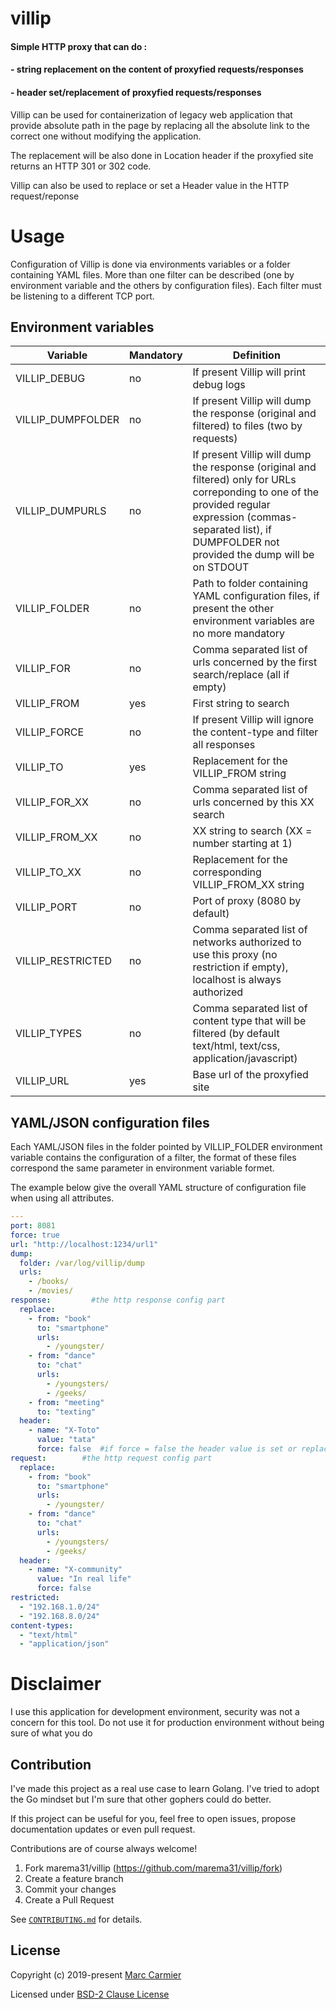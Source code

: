 # villip

#### Simple HTTP proxy that can do : 
####  - string replacement on the content of proxyfied requests/responses
####  - header set/replacement of proxyfied requests/responses

Villip can be used for containerization of legacy web application that provide absolute path in the page by replacing all the absolute link to the correct one without modifying the application.

The replacement will be also done in Location header if the proxyfied site returns an HTTP 301 or 302 code. 

Villip can also be used to replace or set a Header value in the HTTP request/reponse

# Usage
Configuration of Villip is done via environments variables or a folder containing YAML files. More than one filter can be described (one by environment variable and the others by configuration files). Each filter must be listening to a different TCP port. 

## Environment variables

Variable          | Mandatory |  Definition
------------------|-----------|---------------------
VILLIP_DEBUG      | no        | If present Villip will print debug logs
VILLIP_DUMPFOLDER | no        | If present Villip will dump the response (original and filtered) to files (two by requests)
VILLIP_DUMPURLS   | no        | If present Villip will dump the response (original and filtered) only for URLs correponding to one of the provided regular expression (commas-separated list), if DUMPFOLDER not provided the dump will be on STDOUT
VILLIP_FOLDER     | no        | Path to folder containing YAML configuration files, if present the other environment variables are no more mandatory
VILLIP_FOR        | no        | Comma separated list of urls concerned by the first search/replace (all if empty)
VILLIP_FROM       | yes       | First string to search
VILLIP_FORCE      | no        | If present Villip will ignore the content-type and filter all responses
VILLIP_TO         | yes       | Replacement for the VILLIP_FROM string
VILLIP_FOR_XX     | no        | Comma separated list of urls concerned by this XX search
VILLIP_FROM_XX    | no        | XX string to search (XX = number starting at 1)
VILLIP_TO_XX      | no        | Replacement for the corresponding VILLIP_FROM_XX string
VILLIP_PORT       | no        | Port of proxy (8080 by default)
VILLIP_RESTRICTED | no        | Comma separated list of networks authorized to use this proxy (no restriction if empty), localhost is always authorized
VILLIP_TYPES      | no        | Comma separated list of content type that will be filtered (by default text/html, text/css, application/javascript)
VILLIP_URL        | yes       | Base url of the proxyfied site

## YAML/JSON configuration files
Each YAML/JSON files in the folder pointed by VILLIP_FOLDER environment variable contains the configuration of a filter, the format of these files correspond the same parameter in environment variable formet.

The example below give the overall YAML structure of configuration file when using all attributes.

```yaml
---
port: 8081
force: true
url: "http://localhost:1234/url1"
dump:
  folder: /var/log/villip/dump
  urls:
    - /books/
    - /movies/
response:         #the http response config part
  replace:
    - from: "book"
      to: "smartphone"
      urls:
        - /youngster/
    - from: "dance"
      to: "chat"
      urls:
        - /youngsters/
        - /geeks/
    - from: "meeting"
      to: "texting"
  header:
    - name: "X-Toto"
      value: "tata"
      force: false  #if force = false the header value is set or replaced only if the header does not exist or if value is empty
request:        #the http request config part
  replace:
    - from: "book"
      to: "smartphone"
      urls:
        - /youngster/
    - from: "dance"
      to: "chat"
      urls:
        - /youngsters/
        - /geeks/
  header:
    - name: "X-community"
      value: "In real life"
      force: false  
restricted: 
  - "192.168.1.0/24"
  - "192.168.8.0/24"
content-types:
  - "text/html"
  - "application/json"
```

# Disclaimer
I use this application for development environment, security was not a concern for this tool. Do not use it for production environment without being sure of what you do


## Contribution
I've made this project as a real use case to learn Golang.
I've tried to adopt the Go mindset but I'm sure that other gophers could do better. 

If this project can be useful for you, feel free to open issues, propose documentation updates or even pull request.

Contributions are of course always welcome!

1. Fork marema31/villip (https://github.com/marema31/villip/fork)
2. Create a feature branch
3. Commit your changes
4. Create a Pull Request

See [`CONTRIBUTING.md`](./CONTRIBUTING.md) for details.

## License

Copyright (c) 2019-present [Marc Carmier](https://github.com/marema31)

Licensed under [BSD-2 Clause License](./LICENSE)